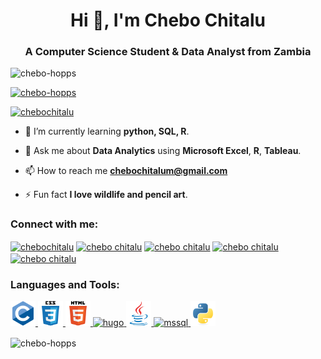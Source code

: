 <h1 align="center">Hi 👋, I'm Chebo Chitalu</h1>
<h3 align="center">A Computer Science Student & Data Analyst from Zambia</h3>

<p align="left"> <img src="https://komarev.com/ghpvc/?username=chebo-hopps&label=Profile%20views&color=0e75b6&style=flat" alt="chebo-hopps" /> </p>

<p align="left"> <a href="https://github.com/ryo-ma/github-profile-trophy"><img src="https://github-profile-trophy.vercel.app/?username=chebo-hopps" alt="chebo-hopps" /></a> </p>

<p align="left"> <a href="https://twitter.com/chebochitalu" target="blank"><img src="https://img.shields.io/twitter/follow/chebochitalu?logo=twitter&style=for-the-badge" alt="chebochitalu" /></a> </p>

- 🌱 I’m currently learning **python, SQL, R**.

- 💬 Ask me about **Data Analytics** using **Microsoft Excel**, **R**, **Tableau**. 

- 📫 How to reach me **chebochitalum@gmail.com**

- ⚡ Fun fact **I love wildlife and pencil art**.

<h3 align="left">Connect with me:</h3>
<p align="left">
<a href="https://twitter.com/chebochitalu" target="blank"><img align="center" src="https://raw.githubusercontent.com/rahuldkjain/github-profile-readme-generator/master/src/images/icons/Social/twitter.svg" alt="chebochitalu" height="30" width="40" /></a>
<a href="https://linkedin.com/in/chebo chitalu" target="blank"><img align="center" src="https://raw.githubusercontent.com/rahuldkjain/github-profile-readme-generator/master/src/images/icons/Social/linked-in-alt.svg" alt="chebo chitalu" height="30" width="40" /></a>
<a href="https://stackoverflow.com/users/chebo chitalu" target="blank"><img align="center" src="https://raw.githubusercontent.com/rahuldkjain/github-profile-readme-generator/master/src/images/icons/Social/stack-overflow.svg" alt="chebo chitalu" height="30" width="40" /></a>
<a href="https://kaggle.com/chebo chitalu" target="blank"><img align="center" src="https://raw.githubusercontent.com/rahuldkjain/github-profile-readme-generator/master/src/images/icons/Social/kaggle.svg" alt="chebo chitalu" height="30" width="40" /></a>
<a href="https://www.youtube.com/c/chebo chitalu" target="blank"><img align="center" src="https://raw.githubusercontent.com/rahuldkjain/github-profile-readme-generator/master/src/images/icons/Social/youtube.svg" alt="chebo chitalu" height="30" width="40" /></a>
</p>

<h3 align="left">Languages and Tools:</h3>
<p align="left"> <a href="https://www.cprogramming.com/" target="_blank" rel="noreferrer"> <img src="https://raw.githubusercontent.com/devicons/devicon/master/icons/c/c-original.svg" alt="c" width="40" height="40"/> </a> <a href="https://www.w3schools.com/css/" target="_blank" rel="noreferrer"> <img src="https://raw.githubusercontent.com/devicons/devicon/master/icons/css3/css3-original-wordmark.svg" alt="css3" width="40" height="40"/> </a> <a href="https://www.w3.org/html/" target="_blank" rel="noreferrer"> <img src="https://raw.githubusercontent.com/devicons/devicon/master/icons/html5/html5-original-wordmark.svg" alt="html5" width="40" height="40"/> </a> <a href="https://gohugo.io/" target="_blank" rel="noreferrer"> <img src="https://api.iconify.design/logos-hugo.svg" alt="hugo" width="40" height="40"/> </a> <a href="https://www.java.com" target="_blank" rel="noreferrer"> <img src="https://raw.githubusercontent.com/devicons/devicon/master/icons/java/java-original.svg" alt="java" width="40" height="40"/> </a> <a href="https://www.microsoft.com/en-us/sql-server" target="_blank" rel="noreferrer"> <img src="https://www.svgrepo.com/show/303229/microsoft-sql-server-logo.svg" alt="mssql" width="40" height="40"/> </a> <a href="https://www.python.org" target="_blank" rel="noreferrer"> <img src="https://raw.githubusercontent.com/devicons/devicon/master/icons/python/python-original.svg" alt="python" width="40" height="40"/> </a> </p>

<p><img align="center" src="https://github-readme-stats.vercel.app/api/top-langs?username=chebo-hopps&show_icons=true&locale=en&layout=compact" alt="chebo-hopps" /></p>

